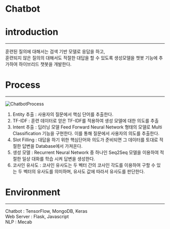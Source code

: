 # Chatbot


# introduction
-------------------------------
훈련된 질의에 대해서는 검색 기반 모델로 응답을 하고, <br>
훈련되지 않은 질의의 대해서도 적절한 대답을 할 수 있도록 생성모델을 챗봇 기능에 추가하여 하이브리드 챗봇을 개발한다.

# Process
-------------------------------
![ChatbotProcess](https://user-images.githubusercontent.com/35329247/64348087-8b436180-d02f-11e9-84a1-e54a922a1385.png)

1. Entity 추출 : 사용자의 질문에서 핵심 단어를 추출한다.
2. TF-IDF : 훈련 데이터로 얻은 TF-IDF를 적용하여 생성 모델에 대한 의도를 추출
3. Intent 추출 : 딥러닝 모델 Feed Forward Neural Network 형태의 모델로 Multi Classification 기능을 구현한다. 이를 통해 질문에서 사용자의 의도를 추출한다.
4. Slot Filling : 대답을 하기 위한 핵심단어와 의도가 준비되면 그 데이터를 토대로 적절한 답변을 Database에서 가져온다.
5. 생성 모델 : Recurrent Neural Network 중 하나인 Seq2Seq 모델을 이용하여 적절한 일상 대화를 학습 시켜 답변을 생성한다.
6. 코사인 유사도 : 코사인 유사도는 두 벡터 간의 코사인 각도를 이용하여 구할 수 있는 두 벡터의 유사도를 의미하며, 유사도 값에 따라서 유사도를 판단한다.


# Environment
--------------------------------
Chatbot : TensorFlow, MongoDB, Keras <br>
Web Server : Flask, Javascript <br>
NLP : Mecab <br>


